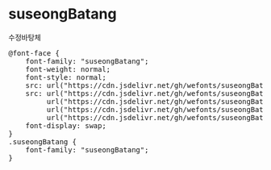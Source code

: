 # suseongBatang
수정바탕체

<pre>
@font-face {
    font-family: "suseongBatang";
    font-weight: normal;
    font-style: normal;
    src: url("https://cdn.jsdelivr.net/gh/wefonts/suseongBatang/suseongBatang.eot");
    src: url("https://cdn.jsdelivr.net/gh/wefonts/suseongBatang/suseongBatang.eot?#iefix") format("embedded-opentype"),
         url("https://cdn.jsdelivr.net/gh/wefonts/suseongBatang/suseongBatang.woff2") format("woff2"),
         url("https://cdn.jsdelivr.net/gh/wefonts/suseongBatang/suseongBatang.woff") format("woff"),
         url("https://cdn.jsdelivr.net/gh/wefonts/suseongBatang/suseongBatang.ttf") format("truetype");
    font-display: swap;
}
.suseongBatang {
    font-family: "suseongBatang";
}
</pre>
